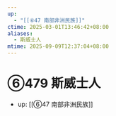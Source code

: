 ```yaml
---
up:
  - "[[⑥47 南部非洲民族]]"
ctime: 2025-03-01T13:46:42+08:00
aliases:
  - 斯威士人
mtime: 2025-09-09T12:37:04+08:00
---
```


# ⑥479 斯威士人

- up: [[⑥47 南部非洲民族]]
